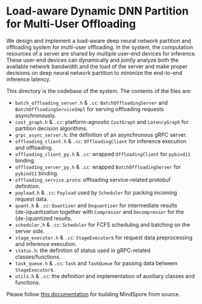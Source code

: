 # Load-aware Dynamic DNN Partition for Multi-User Offloading

We design and implement a load-aware deep neural network partition and offloading system for multi-user offloading. In the system, the computation resources of a server are shared by multiple user-end devices for inference. These user-end devices can dynamically and jointly analyze both the available network bandwidth and the load of the server and make proper decisions on deep neural network partition to minimize the end-to-end inference latency.

This directory is the codebase of the system. The contents of the files are:

- `batch_offloading_server.h` & `.cc`: `BatchOffloadingServer` and `BatchOffloadingServiceImpl` for serving offloading requests asynchronously.
- `cost_graph.h` & `.cc`: platform-agnostic `CostGraph` and `LatencyGraph` for partition decision algorithms.
- `grpc_async_server.h`: the definition of an asynchronous gRPC server.
- `offloading_client.h` & `.cc`: `OffloadingClient` for inference execution and offloading.
- `offloading_client_py.h` & `.cc`: wrapped `OffloadingClient` for `pybind11` binding.
- `offloading_server_py.h` & `.cc`: wrapped `BatchOffloadingServer` for `pybind11` binding.
- `offloading_service.proto`: offloading service-related protobuf definition.
- `payload.h` & `.cc`: `Payload` used by `Scheduler` for packing incoming request data.
- `quant.h` & `.cc`: `Quantizer` and `Dequantizer` for intermediate results (de-)quantization together with `Compressor` and `Decompressor` for the (de-)quantized results.
- `scheduler.h` & `.cc`: `Scheduler` for FCFS scheduling and batching on the server side.
- `stage_executor.h` & `.cc`: `StageExecutor`s for request data preprocessing and inference execution.
- `status.h`: the definition of status used in gRPC-related classes/functions.
- `task_queue.h` & `.cc`: `Task` and `TaskQueue` for passing data between `StageExecutor`s.
- `utils.h` & `.cc`: the definition and implementation of auxiliary classes and functions.

Please follow [this documentation](https://gitee.com/mindspore/docs/blob/r1.6/install/mindspore_gpu_install_source.md) for building MindSpore from source.